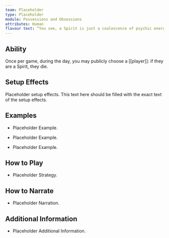 ```yaml
---
team: Placeholder
type: Placeholder
module: Possessions and Obsessions
attributes: Human
flavour text: “You see, a Spirit is just a coalescence of psychic energy, and with the right equipment, it's possible to... smooth out that discrepancy, so to speak. Does busting these Ghosts apart make me feel good? Not really, it's just my job.”
---
```

## Ability
Once per game, during the day, you may publicly choose a [[player]]: if they are a Spirit, they die.

## Setup Effects
Placeholder setup effects. This text here should be filled with the exact text of the setup effects.

## Examples
- Placeholder Example.

- Placeholder Example.

- Placeholder Example.

## How to Play
- Placeholder Strategy.

## How to Narrate
- Placeholder Narration.

## Additional Information
- Placeholder Additional Information.